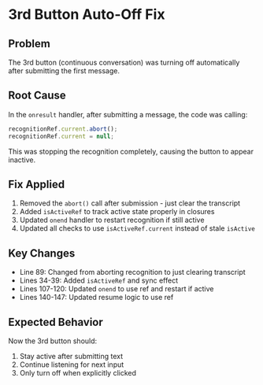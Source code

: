 # 3rd Button Auto-Off Fix

## Problem
The 3rd button (continuous conversation) was turning off automatically after submitting the first message.

## Root Cause
In the `onresult` handler, after submitting a message, the code was calling:
```javascript
recognitionRef.current.abort();
recognitionRef.current = null;
```

This was stopping the recognition completely, causing the button to appear inactive.

## Fix Applied
1. Removed the `abort()` call after submission - just clear the transcript
2. Added `isActiveRef` to track active state properly in closures
3. Updated `onend` handler to restart recognition if still active
4. Updated all checks to use `isActiveRef.current` instead of stale `isActive`

## Key Changes
- Line 89: Changed from aborting recognition to just clearing transcript
- Lines 34-39: Added `isActiveRef` and sync effect
- Lines 107-120: Updated `onend` to use ref and restart if active
- Lines 140-147: Updated resume logic to use ref

## Expected Behavior
Now the 3rd button should:
1. Stay active after submitting text
2. Continue listening for next input
3. Only turn off when explicitly clicked